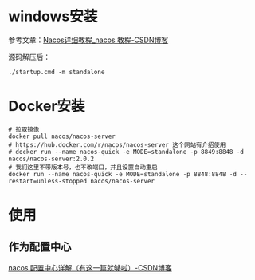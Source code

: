 # windows安装

参考文章：[Nacos详细教程_nacos 教程-CSDN博客](https://blog.csdn.net/Top_L398/article/details/111352983)

源码解压后：

```shell
./startup.cmd -m standalone
```



# Docker安装

```shell
# 拉取镜像
docker pull nacos/nacos-server
# https://hub.docker.com/r/nacos/nacos-server 这个网站有介绍使用
# docker run --name nacos-quick -e MODE=standalone -p 8849:8848 -d nacos/nacos-server:2.0.2
# 我们这里不带版本号，也不改端口，并且设置自动重启
docker run --name nacos-quick -e MODE=standalone -p 8848:8848 -d --restart=unless-stopped nacos/nacos-server
```



# 使用

## 作为配置中心

[nacos 配置中心详解（有这一篇就够啦）-CSDN博客](https://blog.csdn.net/qing_zhi_feng/article/details/136363273)

